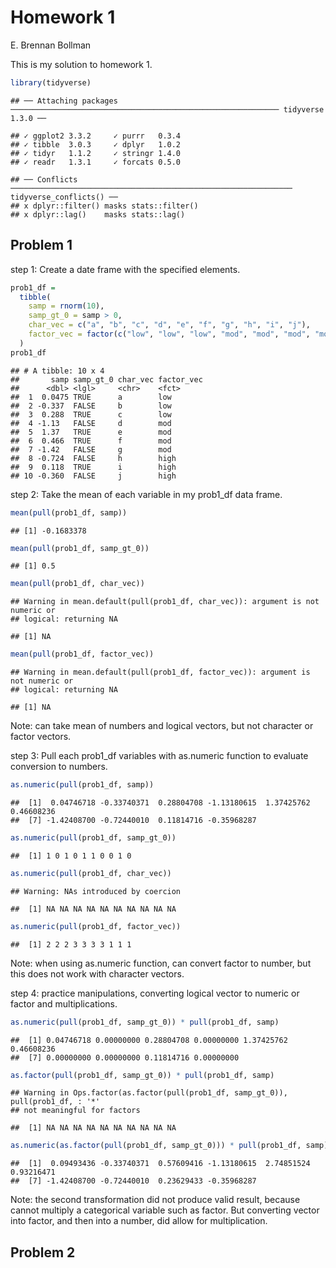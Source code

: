 Homework 1
================
E. Brennan Bollman

This is my solution to homework 1.

``` r
library(tidyverse)
```

    ## ── Attaching packages ──────────────────────────────────────────────────────────── tidyverse 1.3.0 ──

    ## ✓ ggplot2 3.3.2     ✓ purrr   0.3.4
    ## ✓ tibble  3.0.3     ✓ dplyr   1.0.2
    ## ✓ tidyr   1.1.2     ✓ stringr 1.4.0
    ## ✓ readr   1.3.1     ✓ forcats 0.5.0

    ## ── Conflicts ─────────────────────────────────────────────────────────────── tidyverse_conflicts() ──
    ## x dplyr::filter() masks stats::filter()
    ## x dplyr::lag()    masks stats::lag()

## Problem 1

step 1: Create a date frame with the specified elements.

``` r
prob1_df =
  tibble(
    samp = rnorm(10),
    samp_gt_0 = samp > 0,
    char_vec = c("a", "b", "c", "d", "e", "f", "g", "h", "i", "j"),
    factor_vec = factor(c("low", "low", "low", "mod", "mod", "mod", "mod", "high", "high", "high"))
  )
prob1_df
```

    ## # A tibble: 10 x 4
    ##       samp samp_gt_0 char_vec factor_vec
    ##      <dbl> <lgl>     <chr>    <fct>     
    ##  1  0.0475 TRUE      a        low       
    ##  2 -0.337  FALSE     b        low       
    ##  3  0.288  TRUE      c        low       
    ##  4 -1.13   FALSE     d        mod       
    ##  5  1.37   TRUE      e        mod       
    ##  6  0.466  TRUE      f        mod       
    ##  7 -1.42   FALSE     g        mod       
    ##  8 -0.724  FALSE     h        high      
    ##  9  0.118  TRUE      i        high      
    ## 10 -0.360  FALSE     j        high

step 2: Take the mean of each variable in my prob1\_df data frame.

``` r
mean(pull(prob1_df, samp))
```

    ## [1] -0.1683378

``` r
mean(pull(prob1_df, samp_gt_0))
```

    ## [1] 0.5

``` r
mean(pull(prob1_df, char_vec))
```

    ## Warning in mean.default(pull(prob1_df, char_vec)): argument is not numeric or
    ## logical: returning NA

    ## [1] NA

``` r
mean(pull(prob1_df, factor_vec))
```

    ## Warning in mean.default(pull(prob1_df, factor_vec)): argument is not numeric or
    ## logical: returning NA

    ## [1] NA

Note: can take mean of numbers and logical vectors, but not character or
factor vectors.

step 3: Pull each prob1\_df variables with as.numeric function to
evaluate conversion to numbers.

``` r
as.numeric(pull(prob1_df, samp))
```

    ##  [1]  0.04746718 -0.33740371  0.28804708 -1.13180615  1.37425762  0.46608236
    ##  [7] -1.42408700 -0.72440010  0.11814716 -0.35968287

``` r
as.numeric(pull(prob1_df, samp_gt_0))
```

    ##  [1] 1 0 1 0 1 1 0 0 1 0

``` r
as.numeric(pull(prob1_df, char_vec))
```

    ## Warning: NAs introduced by coercion

    ##  [1] NA NA NA NA NA NA NA NA NA NA

``` r
as.numeric(pull(prob1_df, factor_vec))
```

    ##  [1] 2 2 2 3 3 3 3 1 1 1

Note: when using as.numeric function, can convert factor to number, but
this does not work with character vectors.

step 4: practice manipulations, converting logical vector to numeric or
factor and multiplications.

``` r
as.numeric(pull(prob1_df, samp_gt_0)) * pull(prob1_df, samp)
```

    ##  [1] 0.04746718 0.00000000 0.28804708 0.00000000 1.37425762 0.46608236
    ##  [7] 0.00000000 0.00000000 0.11814716 0.00000000

``` r
as.factor(pull(prob1_df, samp_gt_0)) * pull(prob1_df, samp)
```

    ## Warning in Ops.factor(as.factor(pull(prob1_df, samp_gt_0)), pull(prob1_df, : '*'
    ## not meaningful for factors

    ##  [1] NA NA NA NA NA NA NA NA NA NA

``` r
as.numeric(as.factor(pull(prob1_df, samp_gt_0))) * pull(prob1_df, samp)
```

    ##  [1]  0.09493436 -0.33740371  0.57609416 -1.13180615  2.74851524  0.93216471
    ##  [7] -1.42408700 -0.72440010  0.23629433 -0.35968287

Note: the second transformation did not produce valid result, because
cannot multiply a categorical variable such as factor. But converting
vector into factor, and then into a number, did allow for
multiplication.

## Problem 2
